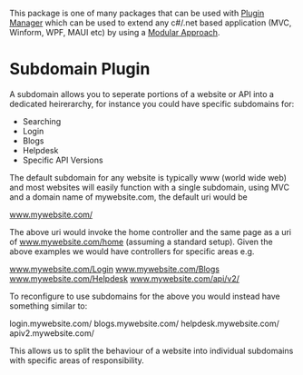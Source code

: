 ﻿This package is one of many packages that can be used with [Plugin Manager](https://www.nuget.org/packages/PluginManager) which can be used to extend any c#/.net based application (MVC, Winform, WPF, MAUI etc) by using a [Modular Approach](https://pluginmanager.website/docs/Document/A-Modular-Approach/).

# Subdomain Plugin
A subdomain allows you to seperate portions of a website or API into a dedicated heirerarchy, for instance you could have specific subdomains for:

- Searching
- Login
- Blogs
- Helpdesk
- Specific API Versions

The default subdomain for any website is typically www (world wide web) and most websites will easily function with a single subdomain, using MVC and a domain name of mywebsite.com, the default uri would be

www.mywebsite.com/

The above uri would invoke the home controller and the same page as a uri of www.mywebsite.com/home (assuming a standard setup). Given the above examples we would have controllers for specific areas e.g.

www.mywebsite.com/Login
www.mywebsite.com/Blogs
www.mywebsite.com/Helpdesk
www.mywebsite.com/api/v2/

To reconfigure to use subdomains for the above you would instead have something similar to:

login.mywebsite.com/
blogs.mywebsite.com/
helpdesk.mywebsite.com/
apiv2.mywebsite.com/

This allows us to split the behaviour of a website into individual subdomains with specific areas of responsibility.